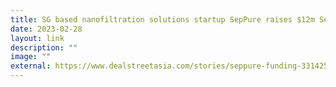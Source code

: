 ```yaml
---
title: SG based nanofiltration solutions startup SepPure raises $12m Series A
date: 2023-02-28
layout: link
description: ""
image: ""
external: https://www.dealstreetasia.com/stories/seppure-funding-331425
---
```

